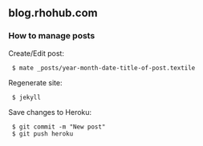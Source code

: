 ## blog.rhohub.com

### How to manage posts

Create/Edit post:

     $ mate _posts/year-month-date-title-of-post.textile


Regenerate site:

     $ jekyll


Save changes to Heroku:

     $ git commit -m "New post"
     $ git push heroku
